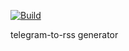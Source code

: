 [![Build](https://github.com/free0u/telegram-to-rss/actions/workflows/tests.yml/badge.svg)](https://github.com/free0u/telegram-to-rss/actions/workflows/tests.yml)

telegram-to-rss generator

